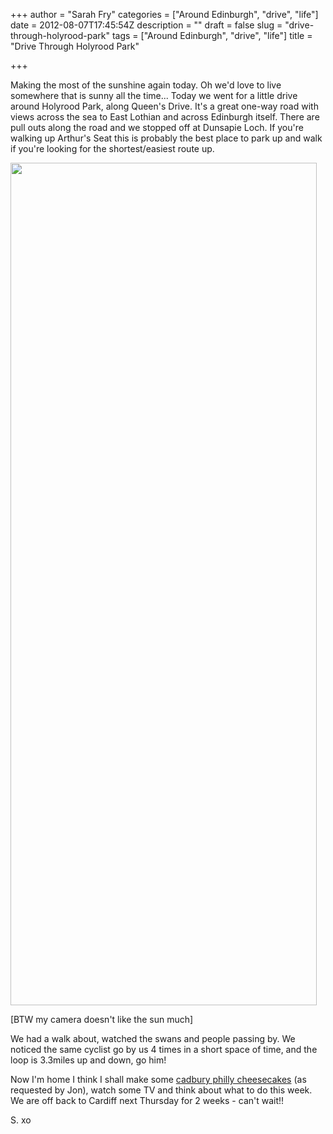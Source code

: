 +++
author = "Sarah Fry"
categories = ["Around Edinburgh", "drive", "life"]
date = 2012-08-07T17:45:54Z
description = ""
draft = false
slug = "drive-through-holyrood-park"
tags = ["Around Edinburgh", "drive", "life"]
title = "Drive Through Holyrood Park"

+++


Making the most of the sunshine again today. Oh we'd love to live somewhere that is sunny all the time... Today we went for a little drive around Holyrood Park, along Queen's Drive. It's a great one-way road with views across the sea to East Lothian and across Edinburgh itself. There are pull outs along the road and we stopped off at Dunsapie Loch. If you're walking up Arthur's Seat this is probably the best place to park up and walk if you're looking for the shortest/easiest route up.

<a href="http://sweetaspi.co.uk/content/images/2012/08/holyrooddrive.jpg"><img class="aligncenter size-full wp-image-1124" title="holyrooddrive" src="http://sweetaspi.co.uk/content/images/2012/08/holyrooddrive.jpg" alt="" width="490" height="1348" /></a>

[BTW my camera doesn't like the sun much]

We had a walk about, watched the swans and people passing by. We noticed the same cyclist go by us 4 times in a short space of time, and the loop is 3.3miles up and down, go him!

Now I'm home I think I shall make some <a title="Philly with Cadbury Chocolate Cheesecakes" href="http://sweetaspi.co.uk/philly-with-cadbury-chocolate-cheesecakes/">cadbury philly cheesecakes</a> (as requested by Jon), watch some TV and think about what to do this week. We are off back to Cardiff next Thursday for 2 weeks - can't wait!!

S. xo

